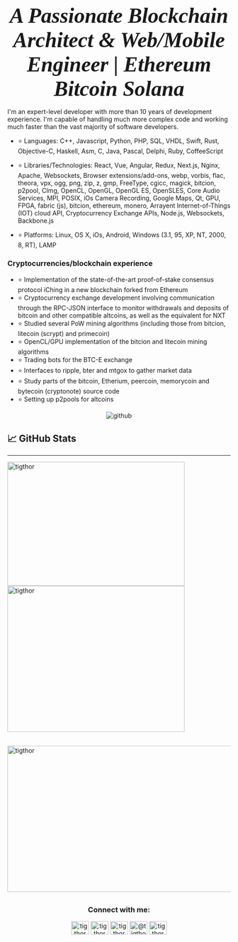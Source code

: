 <h3 align="center">
   <strong><i>
      <font size="7" face="times new roman"> A Passionate Blockchain Architect & Web/Mobile Engineer | Ethereum Bitcoin Solana</font>
         </i>
      </strong></h3>
I'm an expert-level developer with more than 10 years of development experience. I'm capable of handling much more complex code and working much faster than the vast majority of software developers.

* ⭐️ Languages: C++, Javascript, Python, PHP, SQL, VHDL, Swift, Rust, Objective-C, Haskell, Asm, C, Java, Pascal, Delphi, Ruby, CoffeeScript
* ⭐️ Libraries/Technologies: React, Vue, Angular, Redux, Next.js, Nginx, Apache, Websockets, Browser extensions/add-ons, webp, vorbis, flac, theora, vpx, ogg, png, zip, z, gmp, FreeType, cgicc, magick, bitcion, p2pool, CImg, OpenCL, OpenGL, OpenGL ES, OpenSLES, Core Audio Services, MPI, POSIX, iOs Camera Recording, Google Maps, Qt, GPU, FPGA, fabric (js), bitcion, ethereum, monero, Arrayent Internet-of-Things (IOT) cloud API, Cryptocurrency Exchange APIs, Node.js, Websockets, Backbone.js

* ⭐️ Platforms: Linux, OS X, iOs, Android, Windows (3.1, 95, XP, NT, 2000, 8, RT), LAMP


### Cryptocurrencies/blockchain experience
* ⭐ Implementation of the state-of-the-art proof-of-stake consensus protocol iChing in a new blockchain forked from Ethereum
* ⭐️ Cryptocurrency exchange development involving communication through the RPC-JSON interface to monitor withdrawals and deposits of bitcoin and other compatible altcoins, as well as the equivalent for NXT
* ⭐️ Studied several PoW mining algorithms (including those from bitcion, litecoin (scrypt) and primecoin)
* ⭐️ OpenCL/GPU implementation of the bitcion and litecoin mining algorithms
* ⭐️ Trading bots for the BTC-E exchange
* ⭐️ Interfaces to ripple, bter and mtgox to gather market data
* ⭐️ Study parts of the bitcoin, Etherium, peercoin, memorycoin and bytecoin (cryptonote) source code
* ⭐️ Setting up p2pools for altcoins



<p align="center"> <img src="https://komarev.com/ghpvc/?username=tigthor&label=Profile%20views&color=0e75b6&style=flat" alt="github" /> </p>



   ## &#x1f4c8; GitHub Stats
-------------------------------

<p><img align="left" src="https://github-readme-stats.vercel.app/api/top-langs?username=tigthor&show_icons=true&locale=en&count_private=true&layout=compact&langs_count=8" width="400" height="280" alt="tigthor" /></p>

<p>&nbsp;<img align="center" src="https://github-readme-stats.vercel.app/api?username=tigthor&show_icons=true&count_private=true&locale=en&theme=cobalt" height="330" width="400" alt="tigthor" /></p>
<p>&nbsp;<img align="center" src="https://github-readme-streak-stats.herokuapp.com/?user=tigthor" height="330" width="1000" alt="tigthor" /></p>


##
 
<h3 align="center">Connect with me:</h3>
<p align="center">
<a href="https://codepen.io/tigthor" target="blank"><img align="center" src="https://cdn.jsdelivr.net/npm/simple-icons@3.0.1/icons/codepen.svg" alt="tigthor" height="30" width="40" /></a>
<a href="https://dev.to/tigthor" target="blank"><img align="center" src="https://cdn.jsdelivr.net/npm/simple-icons@3.0.1/icons/dev-dot-to.svg" alt="tigthor" height="30" width="40" /></a>
<a href="https://twitter.com/tigthor" target="blank"><img align="center" src="https://cdn.jsdelivr.net/npm/simple-icons@3.0.1/icons/twitter.svg" alt="tigthor" height="30" width="40" /></a>
<a href="https://medium.com/@tigthor" target="blank"><img align="center" src="https://cdn.jsdelivr.net/npm/simple-icons@3.0.1/icons/medium.svg" alt="@tigthor" height="30" width="40" /></a>
<a href="https://www.hackerrank.com/tigthor" target="blank"><img align="center" src="https://cdn.jsdelivr.net/npm/simple-icons@3.0.1/icons/hackerrank.svg" alt="tigthor" height="30" width="40" /></a>
</p>
